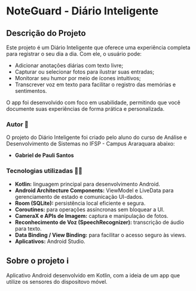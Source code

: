 # NoteGuard - Diário Inteligente

## Descrição do Projeto

Este projeto é um Diário Inteligente que oferece uma experiência completa para registrar o seu dia a dia. Com ele, o usuário pode:
- Adicionar anotações diárias com texto livre;
- Capturar ou selecionar fotos para ilustrar suas entradas;
- Monitorar seu humor por meio de ícones intuitivos;
- Transcrever voz em texto para facilitar o registro das memórias e sentimentos.

O app foi desenvolvido com foco em usabilidade, permitindo que você documente suas experiências de forma prática e personalizada.

### Autor 👤

O projeto do Diário Inteligente foi criado pelo aluno do curso de Análise e Desenvolvimento de Sistemas no IFSP - Campus Araraquara abaixo:
- **Gabriel de Pauli Santos**

### Tecnologias utilizadas 👩‍💻

- **Kotlin:** linguagem principal para desenvolvimento Android.
- **Android Architecture Components:** ViewModel e LiveData para gerenciamento de estado e comunicação UI-dados.
- **Room (SQLite):** persistência local eficiente e segura.
- **Coroutines:** para operações assíncronas sem bloquear a UI.
- **CameraX e APIs de Imagem:** captura e manipulação de fotos.
- **Reconhecimento de Voz (SpeechRecognizer):** transcrição de áudio para texto.
- **Data Binding / View Binding:** para facilitar o acesso seguro às views.
- **Aplicativos:** Android Studio.

## Sobre o projeto ℹ️

Aplicativo Android desenvolvido em Kotlin, com a ideia de um app que utilize os sensores do dispositovo móvel.
